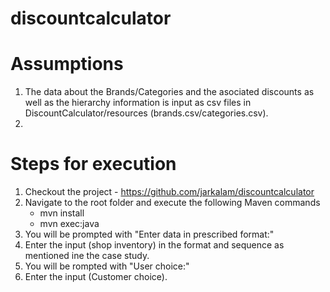 # discountcalculator

Assumptions
===========
1. The data about the Brands/Categories and the asociated discounts as well as the hierarchy information is input as csv files in DiscountCalculator/resources (brands.csv/categories.csv).
2. 

Steps for execution
===================

1. Checkout the project - https://github.com/jarkalam/discountcalculator
2. Navigate to the root folder and execute the following Maven commands
	- mvn install
	- mvn exec:java
3. You will be prompted with "Enter data in prescribed format:"
4. Enter the input (shop inventory) in the format and sequence as mentioned ine the case study.
5. You will be rompted with "User choice:"
6. Enter the input (Customer choice).

